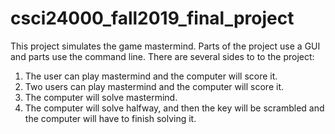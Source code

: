 # csci24000_fall2019_final_project
This project simulates the game mastermind. Parts of the project use a GUI and parts use the command line. There are several sides to to the project:
1. The user can play mastermind and the computer will score it.
2. Two users can play mastermind and the computer will score it.
3. The computer will solve mastermind.
4. The computer will solve halfway, and then the key will be scrambled and the computer will have to finish solving it.
